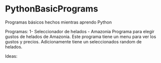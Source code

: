 # PythonBasicPrograms
Programas básicos hechos mientras aprendo Python

Programas:
1- Seleccionador de helados - Amazonia
Programa para elegir gustos de helados de Amazonia. Este programa tiene un menu para ver los gustos y precios. Adicionamente tiene un seleccionados random de helados.


Ideas:
